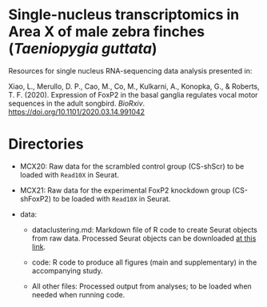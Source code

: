 # Single-nucleus transcriptomics in Area X of male zebra finches (_Taeniopygia guttata_)
Resources for single nucleus RNA-sequencing data analysis presented in:

Xiao, L., Merullo, D. P., Cao, M., Co, M., Kulkarni, A., Konopka, G., & Roberts, T. F. (2020). Expression of FoxP2 in the basal ganglia regulates vocal motor sequences in the adult songbird. _BioRxiv_. https://doi.org/10.1101/2020.03.14.991042

# Directories

- MCX20: Raw data for the scrambled control group (CS-shScr) to be loaded with `Read10X` in Seurat. 

- MCX21: Raw data for the experimental FoxP2 knockdown group (CS-shFoxP2) to be loaded with `Read10X` in Seurat. 

- data:<br>
  - dataclustering.md: Markdown file of R code to create Seurat objects from raw data. Processed Seurat objects can be downloaded [at this link](https://cloud.biohpc.swmed.edu/index.php/s/nLicEtkmjGGmRF8).
  
  - code: R code to produce all figures (main and supplementary) in the accompanying study. 
  
  - All other files: Processed output from analyses; to be loaded when needed when running code. 
